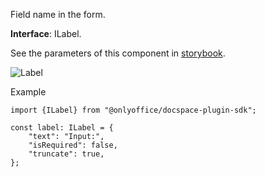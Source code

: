 Field name in the form.

**Interface**: ILabel.

See the parameters of this component in [storybook](https://storybook.onlyoffice.io/?path=/docs/components-label--docs).

![Label](/docspace/label.png)

Example

```
import {ILabel} from "@onlyoffice/docspace-plugin-sdk";

const label: ILabel = {
    "text": "Input:",
    "isRequired": false,
    "truncate": true,
};
```

